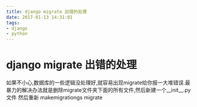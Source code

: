 ```yaml
---
title: django migrate 出错的处理
date: 2017-01-13 14:31:01
tags:
- django
- python
---
```

# django migrate 出错的处理

如果不小心,数据库的一些逻辑没处理好,就容易出现migrate给你报一大堆错误.最暴力的解决办法就是删除migrate文件夹下面的所有文件,然后新建一个__init__.py 文件
然后重新 makemigrationgs  migrate
